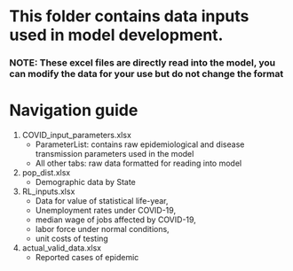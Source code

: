 # This folder contains data inputs used in model development. 
### NOTE: These excel files are directly read into the model, you can modify the data for your use but do not change the format 
# Navigation guide 
1. COVID_input_parameters.xlsx
   - ParameterList: contains raw epidemiological and disease transmission parameters used in the model 
   - All other tabs: raw data formatted for reading into model 
2. pop_dist.xlsx
   - Demographic data by State 
3. RL_inputs.xlsx
   - Data for value of statistical life-year, 
   - Unemployment rates under COVID-19,
   - median wage of jobs affected by COVID-19,
   - labor force under normal conditions, 
   - unit costs of testing
4. actual_valid_data.xlsx
   - Reported cases of epidemic 

   
   


